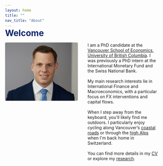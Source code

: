 ```yaml
---
layout: home
title: ""
nav_title: "About"
---
```


<div style="margin-top: -1em;">
  <span style="color: #0c246c; font-weight: bold; font-size: 2em;">
    Welcome
  </span>
</div>

<div class="intro-flex">
  <img src="/assets/img/portrait.jpeg" alt="Portrait of Oliver Vogt" class="intro-img" />
  <div class="intro-text">
    I am a PhD candidate at the <a href="https://economics.ubc.ca/" target="_blank" rel="noopener">Vancouver School of Economics, University of British Columbia</a>. I was previously a PhD intern at the International Monetary Fund and the Swiss National Bank.
    <br><br>
    My main research interests lie in International Finance and Macroeconomics, with a particular focus on FX interventions and capital flows.
    <br><br>
    When I step away from the keyboard, you'll likely find me outdoors. I particularly enjoy cycling along Vancouver’s <a href="#BCCycling">coastal roads</a> or through the <a href="#AlpsCycling">high Alps</a> when I'm back home in Switzerland.
    <br><br>
    You can find more details in my <a href="/cv">CV</a> or explore my <a href="/research">research</a>.
  </div>
</div>

<!-- Linked Pictures -->
<div id="AlpsCycling" style="display:none; position:fixed; z-index:1000; left:0; top:0; width:100vw; height:100vh; background:rgba(0,0,0,0.7); align-items:center; justify-content:center;">
  <div style="background:#fff; padding:2em; border-radius:8px; max-width:90vw; max-height:90vh; display:flex; flex-direction:column; align-items:center; position:relative;">
    <a href="#" style="position:absolute; top:0.5em; right:1em; font-size:2em; color:#0c246c; text-decoration:none; font-weight:bold;">&times;</a>
    <img src="/assets/img/Alps_cycling.jpeg" style="max-width:80vw; max-height:80vh; margin-bottom:0.5em;" />
    <div style="color:#444; font-size:1.1em; text-align:center;">Stelvio Pass, Italy</div>
  </div>
</div>
<div id="BCCycling" style="display:none; position:fixed; z-index:1000; left:0; top:0; width:100vw; height:100vh; background:rgba(0,0,0,0.7); align-items:center; justify-content:center;">
  <div style="background:#fff; padding:2em; border-radius:8px; max-width:90vw; max-height:90vh; display:flex; flex-direction:column; align-items:center; position:relative;">
    <a href="#" style="position:absolute; top:0.5em; right:1em; font-size:2em; color:#0c246c; text-decoration:none; font-weight:bold;">&times;</a>
    <img src="/assets/img/BC_cycling.jpeg" style="max-width:80vw; max-height:80vh; margin-bottom:0.5em;" />
    <div style="color:#444; font-size:1.1em; text-align:center;">Bowen Island, British Columbia</div>
  </div>
</div>

<!-- Add this CSS at the end of your index.md or in your main.scss -->
<style>
  #AlpsCycling:target {
    display: flex !important;
  }
  #BCCycling:target {
    display: flex !important;
  }
.intro-flex {
  display: flex;
  align-items: flex-start;
  margin-top: 1em;
  gap: 32px;
}
.intro-text {
  flex: 1;
  min-width: 0;
}
.intro-img {
  width: 240px;
  max-width: 90vw;
  height: auto;
  border-radius: 4px;
}
@media (max-width: 800px) {
  .intro-flex {
    flex-direction: column;
    align-items: center;
    gap: 16px;
  }
  .intro-img {
    order: -1;
    width: 70vw;
    max-width: 320px;
    margin-left: 0;
    margin-bottom: 1em;
  }
  .intro-text {
    width: 100%;
    text-align: left;
  }
}
</style>
